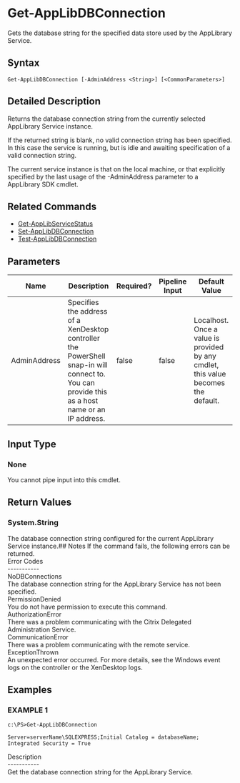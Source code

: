 ﻿# Get-AppLibDBConnection

   Gets the database string for the specified data store used by the AppLibrary Service.

## Syntax
```
Get-AppLibDBConnection [-AdminAddress <String>] [<CommonParameters>]
```

## Detailed Description
   Returns the database connection string from the currently selected AppLibrary Service instance.

If the returned string is blank, no valid connection string has been specified. In this case the service is running, but is idle and awaiting specification of a valid connection string.

The current service instance is that on the local machine, or that explicitly specified by the last usage of the -AdminAddress parameter to a AppLibrary SDK cmdlet.

## Related Commands
  * [Get-AppLibServiceStatus](Get-AppLibServiceStatus/)
  * [Set-AppLibDBConnection](Set-AppLibDBConnection/)
  * [Test-AppLibDBConnection](Test-AppLibDBConnection/)
## Parameters

| Name   | Description | Required? | Pipeline Input | Default Value |
| --- | --- | --- | --- | --- |
| AdminAddress | Specifies the address of a XenDesktop controller the PowerShell snap-in will connect to. You can provide this as a host name or an IP address. | false | false | Localhost. Once a value is provided by any cmdlet, this value becomes the default. |

## Input Type
### None
   You cannot pipe input into this cmdlet.
## Return Values
### System.String
   The database connection string configured for the current AppLibrary Service instance.## Notes
   If the command fails, the following errors can be returned.<br>    Error Codes<br>    -----------<br>    NoDBConnections<br>        The database connection string for the AppLibrary Service has not been specified.<br>    PermissionDenied<br>        You do not have permission to execute this command.<br>    AuthorizationError<br>        There was a problem communicating with the Citrix Delegated Administration Service.<br>    CommunicationError<br>        There was a problem communicating with the remote service.<br>    ExceptionThrown<br>        An unexpected error occurred.  For more details, see the Windows event logs on the controller or the XenDesktop logs.
## Examples

### EXAMPLE 1
```
c:\PS>Get-AppLibDBConnection

Server=serverName\SQLEXPRESS;Initial Catalog = databaseName;  Integrated Security = True
```
   Description<br>-----------<br>Get the database connection string for the AppLibrary Service.
